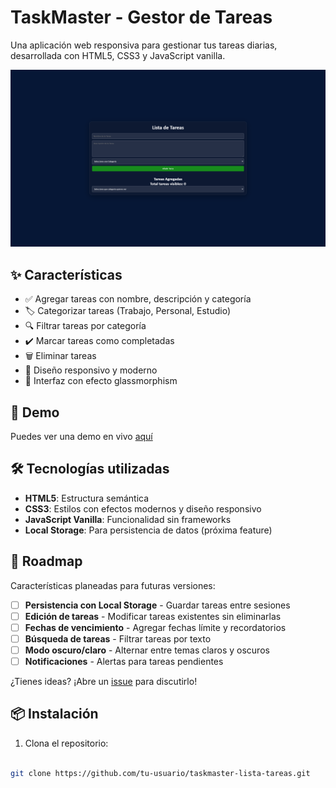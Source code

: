 # TaskMaster - Gestor de Tareas

Una aplicación web responsiva para gestionar tus tareas diarias, desarrollada con HTML5, CSS3 y JavaScript vanilla.

![Captura de la aplicación](./images/screenshot-1.png)

## ✨ Características

- ✅ Agregar tareas con nombre, descripción y categoría
- 🏷️ Categorizar tareas (Trabajo, Personal, Estudio)
- 🔍 Filtrar tareas por categoría
- ✔️ Marcar tareas como completadas
- 🗑️ Eliminar tareas
- 📱 Diseño responsivo y moderno
- 🎨 Interfaz con efecto glassmorphism

## 🚀 Demo

Puedes ver una demo en vivo [aquí](https://tu-usuario.github.io/taskmaster-lista-tareas/)

## 🛠️ Tecnologías utilizadas

- **HTML5**: Estructura semántica
- **CSS3**: Estilos con efectos modernos y diseño responsivo
- **JavaScript Vanilla**: Funcionalidad sin frameworks
- **Local Storage**: Para persistencia de datos (próxima feature)

## 🔮 Roadmap

Características planeadas para futuras versiones:

- [ ] **Persistencia con Local Storage** - Guardar tareas entre sesiones
- [ ] **Edición de tareas** - Modificar tareas existentes sin eliminarlas
- [ ] **Fechas de vencimiento** - Agregar fechas límite y recordatorios
- [ ] **Búsqueda de tareas** - Filtrar tareas por texto
- [ ] **Modo oscuro/claro** - Alternar entre temas claros y oscuros
- [ ] **Notificaciones** - Alertas para tareas pendientes

¿Tienes ideas? ¡Abre un [issue](https://github.com/tu-usuario/tu-repo/issues) para discutirlo!

## 📦 Instalación

1. Clona el repositorio:
```bash

git clone https://github.com/tu-usuario/taskmaster-lista-tareas.git



